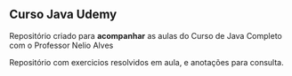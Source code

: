 ## Curso Java Udemy

Repositório criado para **acompanhar** as aulas do Curso de Java Completo com o Professor Nelio Alves

Repositório com exercicios resolvidos em aula, e anotações para consulta.